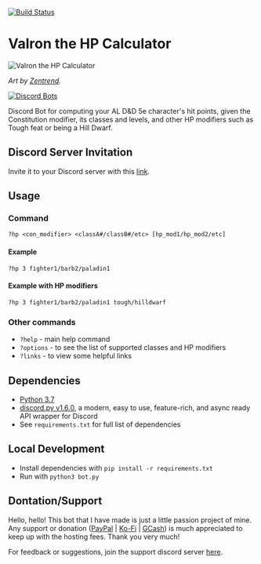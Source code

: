 [![Build Status](https://travis-ci.com/addicteduser/dnd-hp-calc-discordbot.svg?branch=master)](https://travis-ci.com/addicteduser/dnd-hp-calc-discordbot)

# Valron the HP Calculator

![Valron the HP Calculator](https://i.imgur.com/0bByXQ4.png?s=200)

_Art by [Zentrend](https://www.instagram.com/neil_is_zen/)._

[![Discord Bots](https://top.gg/api/widget/666625461811413008.svg)](https://top.gg/bot/666625461811413008)

Discord Bot for computing your AL D&amp;D 5e character's hit points, given the Constitution modifier, its classes and levels, and other HP modifiers such as Tough feat or being a Hill Dwarf.

## Discord Server Invitation

Invite it to your Discord server with this [link](https://discordapp.com/api/oauth2/authorize?client_id=666625461811413008&permissions=11264&scope=bot).

## Usage

### Command

`?hp <con_modifier> <classA#/classB#/etc> [hp_mod1/hp_mod2/etc]`

#### Example

`?hp 3 fighter1/barb2/paladin1`

#### Example with HP modifiers

`?hp 3 fighter1/barb2/paladin1 tough/hilldwarf`

### Other commands

- `?help` - main help command
- `?options` - to see the list of supported classes and HP modifiers
- `?links` - to view some helpful links

## Dependencies

- [Python 3.7](https://docs.python.org/3.7/)
- [discord.py v1.6.0](https://discordpy.readthedocs.io/en/v1.6.0/), a modern, easy to use, feature-rich, and async ready API wrapper for Discord
- See `requirements.txt` for full list of dependencies

## Local Development

- Install dependencies with `pip install -r requirements.txt`
- Run with `python3 bot.py`

## Dontation/Support

Hello, hello! This bot that I have made is just a little passion project of mine. Any support or donation ([PayPal](https://paypal.me/addicteduser) | [Ko-Fi](https://ko-fi.com/addicteduser) | [GCash](https://i.imgur.com/fnMORVa.jpg)) is much appreciated to keep up with the hosting fees. Thank you very much!

For feedback or suggestions, join the support discord server [here](https://discord.gg/waCBQuD).

<!--
CHEAT SHEET
- See if app is running: ps ax | grep bot.py
- End the app with: pkill -f bot.py
- Run app while saving logs: python3 -u bot.py > output.log &
-->
